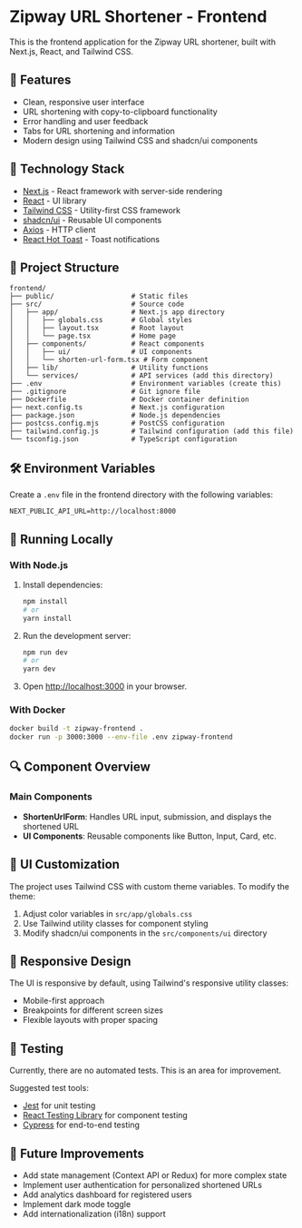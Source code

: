 # Zipway URL Shortener - Frontend

This is the frontend application for the Zipway URL shortener, built with Next.js, React, and Tailwind CSS.

## 🚀 Features

- Clean, responsive user interface
- URL shortening with copy-to-clipboard functionality
- Error handling and user feedback
- Tabs for URL shortening and information
- Modern design using Tailwind CSS and shadcn/ui components

## 🔧 Technology Stack

- [Next.js](https://nextjs.org/) - React framework with server-side rendering
- [React](https://reactjs.org/) - UI library
- [Tailwind CSS](https://tailwindcss.com/) - Utility-first CSS framework
- [shadcn/ui](https://ui.shadcn.com/) - Reusable UI components
- [Axios](https://axios-http.com/) - HTTP client
- [React Hot Toast](https://react-hot-toast.com/) - Toast notifications

## 📁 Project Structure

```
frontend/
├── public/                   # Static files
├── src/                      # Source code
│   ├── app/                  # Next.js app directory
│   │   ├── globals.css       # Global styles
│   │   ├── layout.tsx        # Root layout
│   │   └── page.tsx          # Home page
│   ├── components/           # React components
│   │   ├── ui/               # UI components
│   │   └── shorten-url-form.tsx # Form component
│   ├── lib/                  # Utility functions
│   └── services/             # API services (add this directory)
├── .env                      # Environment variables (create this)
├── .gitignore                # Git ignore file
├── Dockerfile                # Docker container definition
├── next.config.ts            # Next.js configuration
├── package.json              # Node.js dependencies
├── postcss.config.mjs        # PostCSS configuration
├── tailwind.config.js        # Tailwind configuration (add this file)
└── tsconfig.json             # TypeScript configuration
```

## 🛠️ Environment Variables

Create a `.env` file in the frontend directory with the following variables:

```
NEXT_PUBLIC_API_URL=http://localhost:8000
```

## 🚀 Running Locally

### With Node.js

1. Install dependencies:
   ```bash
   npm install
   # or
   yarn install
   ```

2. Run the development server:
   ```bash
   npm run dev
   # or
   yarn dev
   ```

3. Open [http://localhost:3000](http://localhost:3000) in your browser.

### With Docker

```bash
docker build -t zipway-frontend .
docker run -p 3000:3000 --env-file .env zipway-frontend
```

## 🔍 Component Overview

### Main Components

- **ShortenUrlForm**: Handles URL input, submission, and displays the shortened URL
- **UI Components**: Reusable components like Button, Input, Card, etc.


## 🎨 UI Customization

The project uses Tailwind CSS with custom theme variables. To modify the theme:

1. Adjust color variables in `src/app/globals.css`
2. Use Tailwind utility classes for component styling
3. Modify shadcn/ui components in the `src/components/ui` directory

## 📱 Responsive Design

The UI is responsive by default, using Tailwind's responsive utility classes:

- Mobile-first approach
- Breakpoints for different screen sizes
- Flexible layouts with proper spacing

## 🧪 Testing

Currently, there are no automated tests. This is an area for improvement.

Suggested test tools:
- [Jest](https://jestjs.io/) for unit testing
- [React Testing Library](https://testing-library.com/docs/react-testing-library/intro/) for component testing
- [Cypress](https://www.cypress.io/) for end-to-end testing

## 🚧 Future Improvements

-  Add state management (Context API or Redux) for more complex state
- Implement user authentication for personalized shortened URLs
- Add analytics dashboard for registered users
- Implement dark mode toggle
- Add internationalization (i18n) support
